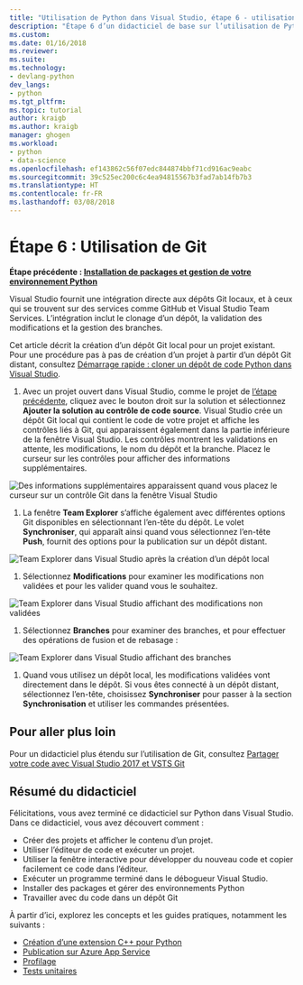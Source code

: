 ```yaml
---
title: "Utilisation de Python dans Visual Studio, étape 6 - utilisation de Git | Microsoft Docs"
description: "Étape 6 d’un didacticiel de base sur l’utilisation de Python dans Visual Studio, décrivant les fonctionnalités Git de Visual Studio."
ms.custom: 
ms.date: 01/16/2018
ms.reviewer: 
ms.suite: 
ms.technology:
- devlang-python
dev_langs:
- python
ms.tgt_pltfrm: 
ms.topic: tutorial
author: kraigb
ms.author: kraigb
manager: ghogen
ms.workload:
- python
- data-science
ms.openlocfilehash: ef143862c56f07edc844874bbf71cd916ac9eabc
ms.sourcegitcommit: 39c525ec200c6c4ea94815567b3fad7ab14fb7b3
ms.translationtype: HT
ms.contentlocale: fr-FR
ms.lasthandoff: 03/08/2018
---
```

# <a name="step-6-working-with-git"></a>Étape 6 : Utilisation de Git

**Étape précédente : [Installation de packages et gestion de votre environnement Python](tutorial-working-with-python-in-visual-studio-step-05-installing-packages.md)**

Visual Studio fournit une intégration directe aux dépôts Git locaux, et à ceux qui se trouvent sur des services comme GitHub et Visual Studio Team Services. L’intégration inclut le clonage d’un dépôt, la validation des modifications et la gestion des branches.

Cet article décrit la création d’un dépôt Git local pour un projet existant. Pour une procédure pas à pas de création d’un projet à partir d’un dépôt Git distant, consultez [Démarrage rapide : cloner un dépôt de code Python dans Visual Studio](quickstart-03-python-in-visual-studio-project-from-repository.md).

1. Avec un projet ouvert dans Visual Studio, comme le projet de [l’étape précédente](tutorial-working-with-python-in-visual-studio-step-05-installing-packages.md), cliquez avec le bouton droit sur la solution et sélectionnez **Ajouter la solution au contrôle de code source**. Visual Studio crée un dépôt Git local qui contient le code de votre projet et affiche les contrôles liés à Git, qui apparaissent également dans la partie inférieure de la fenêtre Visual Studio. Les contrôles montrent les validations en attente, les modifications, le nom du dépôt et la branche. Placez le curseur sur les contrôles pour afficher des informations supplémentaires.

  ![Des informations supplémentaires apparaissent quand vous placez le curseur sur un contrôle Git dans la fenêtre Visual Studio](media/working-with-git-01.png)

1. La fenêtre **Team Explorer** s’affiche également avec différentes options Git disponibles en sélectionnant l’en-tête du dépôt. Le volet **Synchroniser**, qui apparaît ainsi quand vous sélectionnez l’en-tête **Push**, fournit des options pour la publication sur un dépôt distant.

  ![Team Explorer dans Visual Studio après la création d’un dépôt local](media/working-with-git-02.png)

1. Sélectionnez **Modifications** pour examiner les modifications non validées et pour les valider quand vous le souhaitez.

  ![Team Explorer dans Visual Studio affichant des modifications non validées](media/working-with-git-03.png)

1. Sélectionnez **Branches** pour examiner des branches, et pour effectuer des opérations de fusion et de rebasage :

  ![Team Explorer dans Visual Studio affichant des branches](media/working-with-git-04.png)

1. Quand vous utilisez un dépôt local, les modifications validées vont directement dans le dépôt. Si vous êtes connecté à un dépôt distant, sélectionnez l’en-tête, choisissez **Synchroniser** pour passer à la section **Synchronisation** et utiliser les commandes présentées.

## <a name="going-deeper"></a>Pour aller plus loin

Pour un didacticiel plus étendu sur l’utilisation de Git, consultez [Partager votre code avec Visual Studio 2017 et VSTS Git](/vsts/git/share-your-code-in-git-vs-2017)

## <a name="tutorial-review"></a>Résumé du didacticiel

Félicitations, vous avez terminé ce didacticiel sur Python dans Visual Studio. Dans ce didacticiel, vous avez découvert comment :

- Créer des projets et afficher le contenu d’un projet.
- Utiliser l’éditeur de code et exécuter un projet.
- Utiliser la fenêtre interactive pour développer du nouveau code et copier facilement ce code dans l’éditeur.
- Exécuter un programme terminé dans le débogueur Visual Studio.
- Installer des packages et gérer des environnements Python
- Travailler avec du code dans un dépôt Git

À partir d’ici, explorez les concepts et les guides pratiques, notamment les suivants :

- [Création d’une extension C++ pour Python](working-with-c-cpp-python-in-visual-studio.md)
- [Publication sur Azure App Service](publishing-python-web-applications-to-azure-from-visual-studio.md)
- [Profilage](profiling-python-code-in-visual-studio.md)
- [Tests unitaires](unit-testing-python-in-visual-studio.md)
